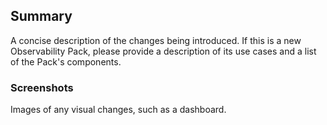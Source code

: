 ## Summary

A concise description of the changes being introduced.
If this is a new Observability Pack, please provide a description of its use cases and a list of the Pack's components.

### Screenshots

Images of any visual changes, such as a dashboard.
